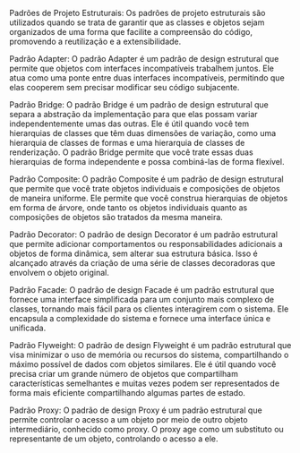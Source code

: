 Padrões de Projeto Estruturais:
    Os padrões de projeto estruturais são utilizados quando se trata de garantir que as classes e objetos sejam organizados de uma forma que facilite a compreensão do código, promovendo a reutilização e a extensibilidade.

Padrão Adapter:
    O padrão Adapter é um padrão de design estrutural que permite que objetos com interfaces incompatíveis trabalhem juntos. Ele atua como uma ponte entre duas interfaces incompatíveis, permitindo que elas cooperem sem precisar modificar seu código subjacente.

Padrão Bridge:
    O padrão Bridge é um padrão de design estrutural que separa a abstração da implementação para que elas possam variar independentemente umas das outras. Ele é útil quando você tem hierarquias de classes que têm duas dimensões de variação, como uma hierarquia de classes de formas e uma hierarquia de classes de renderização. O padrão Bridge permite que você trate essas duas hierarquias de forma independente e possa combiná-las de forma flexível.

Padrão Composite:
    O padrão Composite é um padrão de design estrutural que permite que você trate objetos individuais e composições de objetos de maneira uniforme. Ele permite que você construa hierarquias de objetos em forma de árvore, onde tanto os objetos individuais quanto as composições de objetos são tratados da mesma maneira.

Padrão Decorator:
    O padrão de design Decorator é um padrão estrutural que permite adicionar comportamentos ou responsabilidades adicionais a objetos de forma dinâmica, sem alterar sua estrutura básica. Isso é alcançado através da criação de uma série de classes decoradoras que envolvem o objeto original.

Padrão Facade:
    O padrão de design Facade é um padrão estrutural que fornece uma interface simplificada para um conjunto mais complexo de classes, tornando mais fácil para os clientes interagirem com o sistema. Ele encapsula a complexidade do sistema e fornece uma interface única e unificada.

Padrão Flyweight:
    O padrão de design Flyweight é um padrão estrutural que visa minimizar o uso de memória ou recursos do sistema, compartilhando o máximo possível de dados com objetos similares. Ele é útil quando você precisa criar um grande número de objetos que compartilham características semelhantes e muitas vezes podem ser representados de forma mais eficiente compartilhando algumas partes de estado.

Padrão Proxy:
    O padrão de design Proxy é um padrão estrutural que permite controlar o acesso a um objeto por meio de outro objeto intermediário, conhecido como proxy. O proxy age como um substituto ou representante de um objeto, controlando o acesso a ele.
